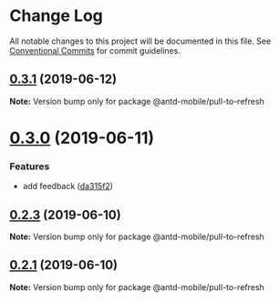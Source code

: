# Change Log

All notable changes to this project will be documented in this file.
See [Conventional Commits](https://conventionalcommits.org) for commit guidelines.

## [0.3.1](https://github.com/react-component/mobile/compare/@antd-mobile/pull-to-refresh@0.3.1-alpha.0...@antd-mobile/pull-to-refresh@0.3.1) (2019-06-12)

**Note:** Version bump only for package @antd-mobile/pull-to-refresh





# [0.3.0](https://github.com/react-component/mobile/compare/@antd-mobile/pull-to-refresh@0.2.3...@antd-mobile/pull-to-refresh@0.3.0) (2019-06-11)


### Features

* add feedback ([da315f2](https://github.com/react-component/mobile/commit/da315f2))





## [0.2.3](https://github.com/react-component/mobile/compare/@antd-mobile/pull-to-refresh@0.2.3-alpha.0...@antd-mobile/pull-to-refresh@0.2.3) (2019-06-10)

**Note:** Version bump only for package @antd-mobile/pull-to-refresh





## [0.2.1](https://github.com/react-component/mobile/compare/v0.1.1...v0.2.1) (2019-06-10)

**Note:** Version bump only for package @antd-mobile/pull-to-refresh
